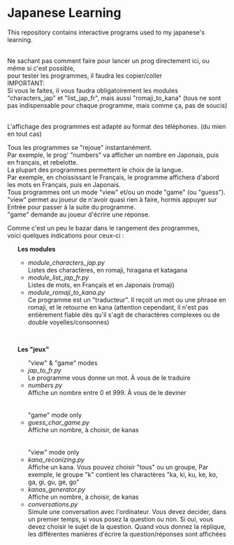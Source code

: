 # Japanese Learning
This repository contains interactive programs used to my japanese's learning.<br><br>

Ne sachant pas comment faire pour lancer un prog directement ici, ou même si c'est possible,<br>pour tester les programmes, il faudra les copier/coller<br>
IMPORTANT:<br>Si vous le faites, il vous faudra obligatoirement les modules "characters_jap" et "list_jap_fr", mais aussi "romaji_to_kana" (tous ne sont pas indispensable pour chaque programme, mais comme ça, pas de soucis)<br><br>


L'affichage des programmes est adapté au format des téléphones. (du mien en tout cas)<br>

Tous les programmes se "rejoue" instantanément.<br>
Par exemple, le prog' "numbers" va afficher un nombre en Japonais, puis en français, et rebelotte.<br>
La plupart des programmes permettent le choix de la langue.<br>
Par exemple, en choississant le Français, le programme affichera d'abord les mots en Français, puis en Japonais.<br>
Tous programmes ont un mode "view" et/ou un mode "game" (ou "guess").<br>
"view" permet au joueur de n'avoir quasi rien à faire, hormis appuyer sur Entrée pour passer à la suite du programme.<br>
"game" demande au joueur d'écrire une réponse.


Comme c'est un peu le bazar dans le rangement des programmes,<br>voici quelques indications pour ceux-ci :<br>
<ul>
  <b>Les modules</b>
  <ul>
    <li><em>module_characters_jap.py</em><br>Listes des charactères, en romaji, hiragana et katagana</li>
    <li><em>module_list_jap_fr.py</em><br> Listes de mots, en Français et en Japonais (romaji)</li>
    <li><em>module_romaji_to_kana.py</em><br>Ce programme est un "traducteur". Il reçoit un mot ou une phrase en romaji, et le retourne en kana (attention cependant, il n'est pas entièrement fiable dès qu'il s'agit de charactères complexes ou de double voyelles/consonnes)</li>
  </ul>
</ul>

<br>
<ul>
  <b>Les "jeux"</b><br>
  <ul>
    "view" & "game" modes
    <li><em>jap_to_fr.py</em><br>Le programme vous donne un mot. À vous de le traduire</li>
    <li><em>numbers.py</em><br>Affiche un nombre entre 0 et 999. À vous de le deviner</li>
    <br><br>"game" mode only
    <li><em>guess_char_game.py</em><br>Affiche un nombre, à choisir, de kanas</li>
    <br><br>"view" mode only
    <li><em>kana_reconizing.py</em><br>Affiche un kana. Vous pouvez choisir "tous" ou un groupe, Par exemple, le groupe "k" contient les charactères "ka, ki, ku, ke, ko, ga, gi, gu, ge, go"</li>
    <li><em>kanas_generator.py</em><br>Affiche un nombre, à choisir, de kanas</li>
    <li><em>conversations.py</em><br>Simule une conversation avec l'ordinateur. Vous devez decider, dans un premier temps, si vous posez la question ou non. Si oui, vous devez choisir le sujet de la question. Quand vous donnez la réplique, les différentes manières d'écrire la question/réponses sont affichées</li>
  </ul>
</ul>
